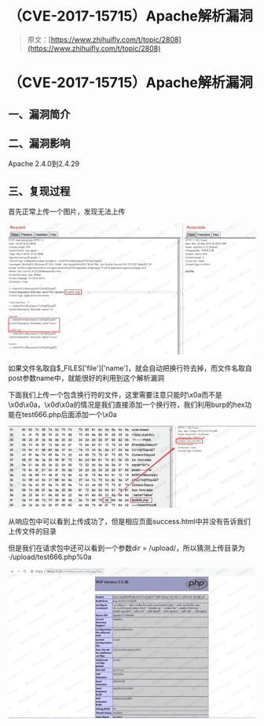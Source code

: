 # （CVE-2017-15715）Apache解析漏洞

> 原文：[https://www.zhihuifly.com/t/topic/2808](https://www.zhihuifly.com/t/topic/2808)

# （CVE-2017-15715）Apache解析漏洞

## 一、漏洞简介

## 二、漏洞影响

Apache 2.4.0到2.4.29

## 三、复现过程

首先正常上传一个图片，发现无法上传

![image](img/769d5b1898199a6856e5adc6439ac2cf.png)

如果文件名取自$_FILES['file']['name']，就会自动把换行符去掉，而文件名取自post参数name中，就能很好的利用到这个解析漏洞

下面我们上传一个包含换行符的文件，这里需要注意只能时\x0a而不是\x0d\x0a，\x0d\x0a的情况是我们直接添加一个换行符，我们利用burp的hex功能在test666.php后面添加一个\x0a

![image](img/b07a0877ad5cd942398e5984e1320c01.png)

从响应包中可以看到上传成功了，但是相应页面success.html中并没有告诉我们上传文件的目录

但是我们在请求包中还可以看到一个参数dir = /upload/，所以猜测上传目录为·/upload/test666.php%0a

![image](img/ee37dd7e042f06cf6d5e0d0421fdfd01.png)